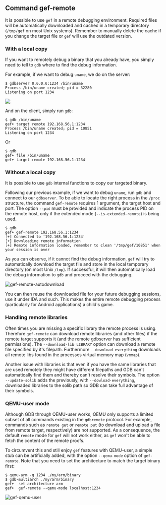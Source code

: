 ## Command gef-remote ##

It is possible to use `gef` in a remote debugging environment. Required files
will be automatically downloaded and cached in a temporary directory (`/tmp/gef`
on most Unix systems). Remember to manually delete the cache if you change the
target file or `gef` will use the outdated version.

### With a local copy ###

If you want to remotely debug a binary that you already have, you simply need to
tell to `gdb` where to find the debug information.

For example, if we want to debug `uname`, we do on the server:

```
$ gdbserver 0.0.0.0:1234 /bin/uname
Process /bin/uname created; pid = 32280
Listening on port 1234
```

![](https://i.imgur.com/Zc4vnBd.png)

And on the client, simply run `gdb`:

```
$ gdb /bin/uname
gef➤ target remote 192.168.56.1:1234
Process /bin/uname created; pid = 10851
Listening on port 1234
```

Or

```
$ gdb
gef➤ file /bin/uname
gef➤ target remote 192.168.56.1:1234
```

### Without a local copy ###

It is possible to use `gdb` internal functions to copy our targeted binary.

Following our previous example, if we want to debug `uname`, run `gdb` and
connect to our `gdbserver`. To be able to locate the right process in the
`/proc` structure, the command `gef-remote` requires 1 argument, the target
host and port.  The option `--pid` must be provided and indicate the process
PID on the remote host, only if the extended mode (`--is-extended-remote`)
is being used.

```
$ gdb
gef➤ gef-remote 192.168.56.1:1234
[+] Connected to '192.168.56.1:1234'
[+] Downloading remote information
[+] Remote information loaded, remember to clean '/tmp/gef/10851' when your session is over
```

As you can observe, if it cannot find the debug information, `gef` will try to
automatically download the target file and store in the local temporary
directory (on most Unix `/tmp`). If successful, it will then automatically load
the debug information to `gdb` and proceed with the debugging.

![gef-remote-autodownload](https://i.imgur.com/nLtvCxP.png)

You can then reuse the downloaded file for your future debugging sessions, use
it under IDA and such. This makes the entire remote debugging process
(particularly for Android applications) a child's game.

### Handling remote libraries ###

Often times you are missing a specific library the remote process is using.
Therefore `gef-remote` can download remote libraries (and other files) if the
remote target supports it (and the remote gdbserver has sufficient permissions).
The `--download-lib LIBRARY` option can download a remote file specified by
it's filepath. Furthermore `--download-everything` downloads all remote libs
found in the processes virtual memory map (`vmmap`).

Another issue with libraries is that even if you have the same libraries that
are used remotely they might have different filepaths and GDB can't
automatically find them and thereby can't resolve their symbols. The option
`--update-solib` adds the previously, with `--dowload-everything`, downloaded
libraries to the solib path so GDB can take full advantage of their symbols.

### QEMU-user mode ###

Although GDB through QEMU-user works, QEMU only supports a limited subset of all
commands existing in the `gdbremote` protocol. For example, commands such as
`remote get` or `remote put` (to download and upload a file from remote target,
respectively) are not supported. As a consequence, the default `remote` mode
for `gef` will not work either, as `gef` won't be able to fetch the content of
the remote procfs.

To circumvent this and still enjoy `gef` features with QEMU-user, a simple stub
can be artificially added, with the option `--qemu-mode` option of `gef-remote`.
Note that you need to set the architecture to match the target binary first:

```
$ qemu-arm -g 1234 ./my/arm/binary
$ gdb-multiarch ./my/arm/binary
gef➤  set architecture arm
gef➤  gef-remote --qemu-mode localhost:1234
```

![gef-qemu-user](https://i.imgur.com/A0xgEdR.png)
